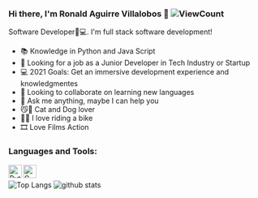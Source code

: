 ### Hi there, I'm Ronald Aguirre Villalobos 👋  ![ViewCount](https://views.whatilearened.today/views/github/ronald0204/RonaldAguirre.svg?cache=remove)

  Software Developer🔋💻.
  I'm full stack software development!

- 📚 Knowledge in Python and Java Script
- 💼 Looking for a job as a Junior Developer in Tech Industry or Startup
- 💻 2021 Goals: Get an immersive development experience and knowledgmentes
- 👯 Looking to collaborate on learning new languages
- 💬 Ask me anything, maybe I can help you
- 😼🐶 Cat and Dog lover
- 🚵‍🚴 I love riding a bike
- 🎞️ Love Films Action 

### Languages and Tools:

[<img align="left" alt="Python" width="26px" src="https://upload.wikimedia.org/wikipedia/commons/thumb/c/c3/Python-logo-notext.svg/165px-Python-logo-notext.svg.png"/>][python]
[<img align="left" alt="C" width="26px" src="https://cdn.iconscout.com/icon/free/png-512/c-programming-569564.png"/>][C]
<br />

![Top Langs](https://github-readme-stats.vercel.app/api/top-langs/?username=ronald0204&layout=compact&theme=vue&langs_count=10") ![github stats](https://github-readme-stats.vercel.app/api?username=ronald0204&count_private=true&show_icons=true&theme=highcontrast)

[twitter]: https://twitter.com/ronald45251997
[linkedin]: https://linkedin.com/in/ronal-aguirre
[medium]: https://ronaldaguirre.medium.com/
[python]: https://www.python.org
[C]: https://en.cppreference.com/w/c

